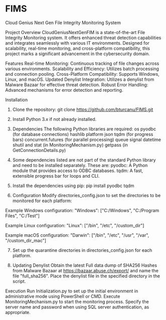 # FIMS
Cloud Genius Next Gen File Integrity Monitoring System

Project Overview
CloudGeniusNextGenFIM is a state-of-the-art File Integrity Monitoring system. It offers enhanced threat detection capabilities and integrates seamlessly with various IT environments. Designed for scalability, real-time monitoring, and cross-platform compatibility, this project marks a significant advancement in the cybersecurity domain.

Features
Real-time Monitoring: Continuous tracking of file changes across various environments.
Scalability and Efficiency: Utilizes batch processing and connection pooling.
Cross-Platform Compatibility: Supports Windows, Linux, and macOS.
Updated Denylist Integration: Utilizes a denylist from Malware Bazaar for effective threat detection.
Robust Error Handling: Advanced mechanisms for error detection and reporting.

Installation
1. Clone the repository:
git clone https://github.com/bturcanu/FIMS.git

2. Install Python 3.x if not already installed.

3. Dependencies
The following Python libraries are required:
os
pyodbc (for database connections)
hashlib
platform
json
tqdm (for progress bars)
concurrent.futures (for parallel processing)
queue
signal
datetime
shutil and stat (in MonitoringMechanism.py)
getpass (in GetConnectionDetails.py)

4. Some dependencies listed are not part of the standard Python library and need to be installed separately. These are:
pyodbc: A Python module that provides access to ODBC databases.
tqdm: A fast, extensible progress bar for loops and CLI.

5. Install the dependencies using pip:
pip install pyodbc tqdm

6. Configuration
Modify directories_config.json to set the directories to be monitored for each platform:

Example Windows configuration:
"Windows": ["C:/Windows", "C:/Program Files", "C:/Test"]

Example Linux configuration:
"Linux": ["/bin", "/etc", "/custom_dir"]

Example macOS configuration:
"Darwin": ["/bin", "/etc", "/usr", "/var", "/custom_dir_mac"]

7. Set up the quarantine directories in directories_config.json for each platform.

8. Updating Denylist
Obtain the latest Full data dump of SHA256 Hashes from Malware Bazaar at https://bazaar.abuse.ch/export/ and name the file "full_sha256".
Place the denylist file in the specified directory in the script.

Execution
Run Initialization.py to set up the initial environment in administrative mode using PowerShell or CMD.
Execute MonitoringMechanism.py to start the monitoring process.
Specify the server name and password when using SQL server authentication, as appropriate. 

